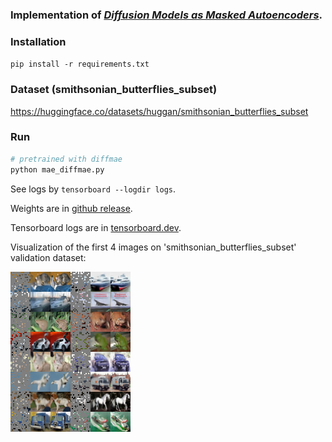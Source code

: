 ### Implementation of [*Diffusion Models as Masked Autoencoders*](https://openaccess.thecvf.com/content/ICCV2023/papers/Wei_Diffusion_Models_as_Masked_Autoencoders_ICCV_2023_paper.pdf).


### Installation
`pip install -r requirements.txt`

### Dataset (smithsonian_butterflies_subset)
https://huggingface.co/datasets/huggan/smithsonian_butterflies_subset

### Run
```bash
# pretrained with diffmae
python mae_diffmae.py
```

See logs by `tensorboard --logdir logs`.

Weights are in [github release](https://github.com/IcarusWizard/MAE/releases/tag/cifar10).

Tensorboard logs are in [tensorboard.dev](https://tensorboard.dev/experiment/zngzZ89bTpyM1B2zVrD7Yw/#scalars).

Visualization of the first 4 images on 'smithsonian_butterflies_subset' validation dataset:

![avatar](pic/mae-cifar10-reconstruction.png)
